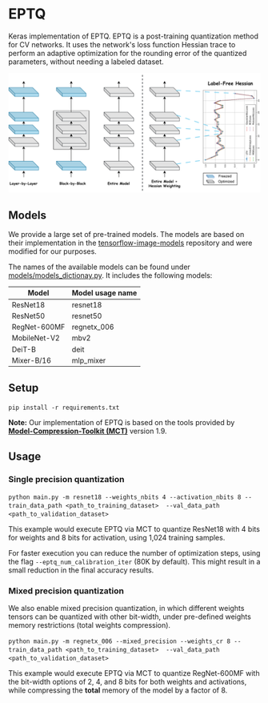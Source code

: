 # EPTQ
Keras implementation of EPTQ.
EPTQ is a post-training quantization method for CV networks.
It uses the network's loss function Hessian trace to perform an adaptive optimization for the rounding error of the 
quantized parameters, without needing a labeled dataset.

<p align="center">
  <img src="images/EPTQ.svg" width="800">
</p>

## Models

We provide a large set of pre-trained models. 
The models are based on their implementation in the 
[tensorflow-image-models](https://github.com/martinsbruveris/tensorflow-image-models) repository and were 
modified for our purposes.

The names of the available models can be found under [models/models_dictionay.py](./models/models_dictionay.py).
It includes the following models:

| Model        | Model usage name |
|--------------|------------------|
| ResNet18     | resnet18         |
| ResNet50     | resnet50         |
| RegNet-600MF | regnetx_006      |
| MobileNet-V2 | mbv2             |
| DeiT-B       | deit             |
| Mixer-B/16   | mlp_mixer        |

## Setup

`pip install -r requirements.txt`

**Note:** Our implementation of EPTQ is based on the tools provided by 
[**Model-Compression-Toolkit (MCT)**](https://github.com/sony/model_optimization) version 1.9.

## Usage

### Single precision quantization
`python main.py -m resnet18 --weights_nbits 4 --activation_nbits 8 --train_data_path <path_to_training_dataset> 
--val_data_path <path_to_validation_dataset>`

This example would execute EPTQ via MCT to quantize ResNet18 with 4 bits for weights and 8 bits for activation, 
using 1,024 training samples.

For faster execution you can reduce the number of optimization steps, using the flag 
`--eptq_num_calibration_iter` (80K by default). This might result in a small reduction in the final accuracy results.

### Mixed precision quantization
We also enable mixed precision quantization, in which different weights tensors can be quantized 
with other bit-width, under pre-defined weights memory restrictions (total weights compression).

`python main.py -m regnetx_006 --mixed_precision --weights_cr 8 --train_data_path <path_to_training_dataset> 
--val_data_path <path_to_validation_dataset>`

This example would execute EPTQ via MCT to quantize RegNet-600MF with the bit-width options of 2, 4, and 8 bits for 
both weights and activations, while compressing the **total** memory of the model by a factor of 8.

